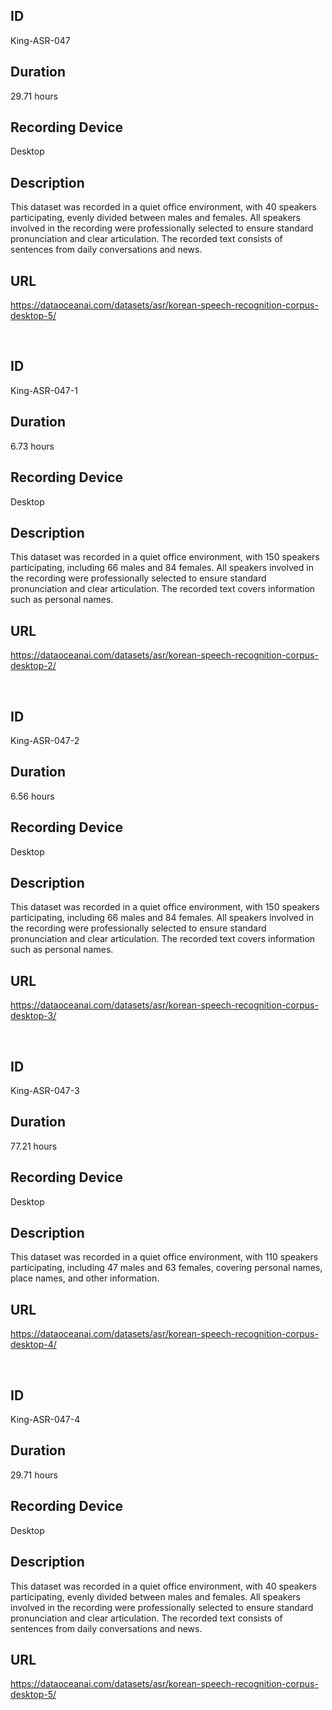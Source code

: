 ## ID
King-ASR-047
## Duration
29.71 hours
## Recording Device
Desktop
## Description
This dataset was recorded in a quiet office environment, with 40 speakers participating, evenly divided between males and females. All speakers involved in the recording were professionally selected to ensure standard pronunciation and clear articulation. The recorded text consists of sentences from daily conversations and news.
## URL
https://dataoceanai.com/datasets/asr/korean-speech-recognition-corpus-desktop-5/

<br>

## ID
King-ASR-047-1
## Duration
6.73 hours
## Recording Device
Desktop
## Description
This dataset was recorded in a quiet office environment, with 150 speakers participating, including 66 males and 84 females. All speakers involved in the recording were professionally selected to ensure standard pronunciation and clear articulation. The recorded text covers information such as personal names.
## URL
https://dataoceanai.com/datasets/asr/korean-speech-recognition-corpus-desktop-2/

<br>

## ID
King-ASR-047-2
## Duration
6.56 hours
## Recording Device
Desktop
## Description
This dataset was recorded in a quiet office environment, with 150 speakers participating, including 66 males and 84 females. All speakers involved in the recording were professionally selected to ensure standard pronunciation and clear articulation. The recorded text covers information such as personal names.
## URL
https://dataoceanai.com/datasets/asr/korean-speech-recognition-corpus-desktop-3/

<br>

## ID
King-ASR-047-3
## Duration
77.21 hours
## Recording Device
Desktop
## Description
This dataset was recorded in a quiet office environment, with 110 speakers participating, including 47 males and 63 females, covering personal names, place names, and other information.
## URL
https://dataoceanai.com/datasets/asr/korean-speech-recognition-corpus-desktop-4/

<br>

## ID
King-ASR-047-4
## Duration
29.71 hours
## Recording Device
Desktop
## Description
This dataset was recorded in a quiet office environment, with 40 speakers participating, evenly divided between males and females. All speakers involved in the recording were professionally selected to ensure standard pronunciation and clear articulation. The recorded text consists of sentences from daily conversations and news.
## URL
https://dataoceanai.com/datasets/asr/korean-speech-recognition-corpus-desktop-5/
